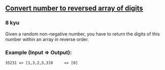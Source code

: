 <h2><a href=https://www.codewars.com/kata/5583090cbe83f4fd8c000051/train/python target="_blank">Convert number to reversed array of digits</a></h2><h3>8 kyu</h3><p>Given a random non-negative number, you have to return the digits of this number within an array in reverse order.</p><h3 id="example-input--output">Example (Input =&gt; Output):</h3><pre><code>35231 =&gt; [1,3,2,5,3]0     =&gt; [0]</code></pre>